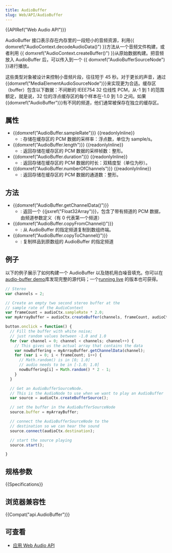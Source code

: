 ```yaml
---
title: AudioBuffer
slug: Web/API/AudioBuffer
---
```

{{APIRef("Web Audio API")}}

AudioBuffer 接口表示存在内存里的一段短小的音频资源，利用{{ domxref("AudioContext.decodeAudioData()") }}方法从一个音频文件构建，或者利用 {{ domxref("AudioContext.createBuffer()") }}从原始数据构建。把音频放入 AudioBuffer 后，可以传入到一个 {{ domxref("AudioBufferSourceNode") }}进行播放。

这些类型对象被设计来控制小音频片段，往往短于 45 秒。对于更长的声音，通过 {{domxref("MediaElementAudioSourceNode")}}来实现更为合适。缓存区（buffer）包含以下数据：不间断的 IEEE754 32 位线性 PCM，从-1 到 1 的范围额定，就是说，32 位的浮点缓存区的每个样本在-1.0 到 1.0 之间。如果{{domxref("AudioBuffer")}}有不同的频道，他们通常被保存在独立的缓存区。

## 属性

- {{domxref("AudioBuffer.sampleRate")}} {{readonlyInline}}
  - : 存储在缓存区的 PCM 数据的采样率：浮点数，单位为 sample/s。
- {{domxref("AudioBuffer.length")}} {{readonlyInline}}
  - : 返回存储在缓存区的 PCM 数据的采样帧数：整形。
- {{domxref("AudioBuffer.duration")}} {{readonlyInline}}
  - : 返回存储在缓存区的 PCM 数据的时长：双精度型（单位为秒）。
- {{domxref("AudioBuffer.numberOfChannels")}} {{readonlyInline}}
  - : 返回存储在缓存区的 PCM 数据的通道数：整形。

## 方法

- {{domxref("AudioBuffer.getChannelData()")}}
  - : 返回一个 {{jsxref("Float32Array")}}，包含了带有频道的 PCM 数据，由频道参数定义（有 0 代表第一个频道）
- {{domxref("AudioBuffer.copyFromChannel()")}}
  - : 从 AudioBuffer 的指定频道复制到数组终端。
- {{domxref("AudioBuffer.copyToChannel()")}}
  - : 复制样品到原数组的 AudioBuffer 的指定频道

## 例子

以下的例子展示了如何构建一个 AudioBuffer 以及随机用白噪音填充。你可以在 [audio-buffer demo](https://github.com/mdn/webaudio-examples/tree/master/audio-buffer)库发现完整的源代码；一个[running live](https://mdn.github.io/webaudio-examples/audio-buffer/) 的版本也可获得。

```js
// Stereo
var channels = 2;

// Create an empty two second stereo buffer at the
// sample rate of the AudioContext
var frameCount = audioCtx.sampleRate * 2.0;
var myArrayBuffer = audioCtx.createBuffer(channels, frameCount, audioCtx.sampleRate);

button.onclick = function() {
  // Fill the buffer with white noise;
  // just random values between -1.0 and 1.0
  for (var channel = 0; channel < channels; channel++) {
    // This gives us the actual array that contains the data
    var nowBuffering = myArrayBuffer.getChannelData(channel);
    for (var i = 0; i < frameCount; i++) {
      // Math.random() is in [0; 1.0]
      // audio needs to be in [-1.0; 1.0]
      nowBuffering[i] = Math.random() * 2 - 1;
    }
  }

  // Get an AudioBufferSourceNode.
  // This is the AudioNode to use when we want to play an AudioBuffer
  var source = audioCtx.createBufferSource();

  // set the buffer in the AudioBufferSourceNode
  source.buffer = myArrayBuffer;

  // connect the AudioBufferSourceNode to the
  // destination so we can hear the sound
  source.connect(audioCtx.destination);

  // start the source playing
  source.start();

}
```

## 规格参数

{{Specifications}}

## 浏览器兼容性

{{Compat("api.AudioBuffer")}}

## 可查看

- [应用 Web Audio API](/zh-CN/docs/Web/API/Web_Audio_API/Using_Web_Audio_API)
